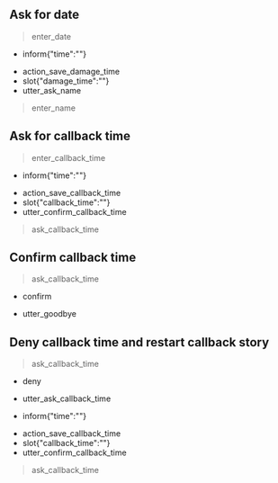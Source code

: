 ## Ask for date 
> enter_date
* inform{"time":""}
 - action_save_damage_time
 - slot{"damage_time":""}
 - utter_ask_name
> enter_name
 
## Ask for callback time
> enter_callback_time
* inform{"time":""}
 - action_save_callback_time
 - slot{"callback_time":""}
 - utter_confirm_callback_time
> ask_callback_time

## Confirm callback time
> ask_callback_time
* confirm
 - utter_goodbye
 
 ## Deny callback time and restart callback story
> ask_callback_time
* deny
 - utter_ask_callback_time
* inform{"time":""}
 - action_save_callback_time
 - slot{"callback_time":""}
 - utter_confirm_callback_time
> ask_callback_time
